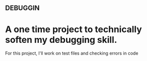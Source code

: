 ## DEBUGGIN

# A one time project to technically soften my debugging skill.

For this project, I'll work on test files and checking errors in code
